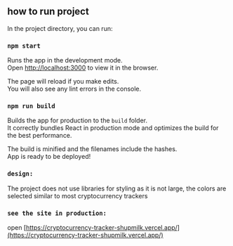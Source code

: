 ## how to run project

In the project directory, you can run:

### `npm start`

Runs the app in the development mode.\
Open [http://localhost:3000](http://localhost:3000) to view it in the browser.

The page will reload if you make edits.\
You will also see any lint errors in the console.

### `npm run build`

Builds the app for production to the `build` folder.\
It correctly bundles React in production mode and optimizes the build for the best performance.

The build is minified and the filenames include the hashes.\
App is ready to be deployed!

### `design:`

The project does not use libraries for styling as it is not large, the colors are selected similar to most cryptocurrency trackers

### `see the site in production:`

open [https://cryptocurrency-tracker-shupmilk.vercel.app/](https://cryptocurrency-tracker-shupmilk.vercel.app/)
